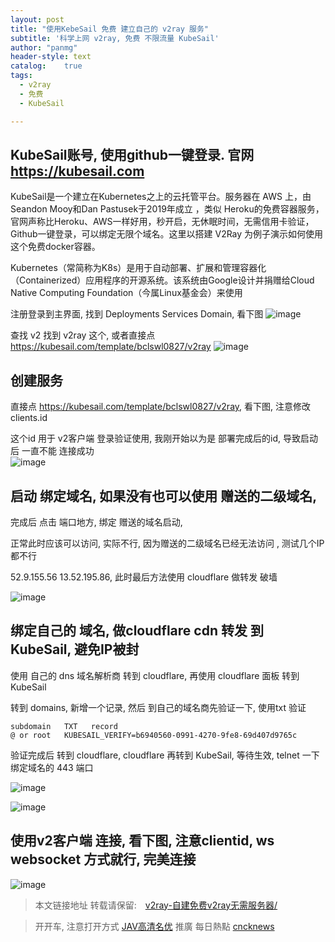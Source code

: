 ```yaml
---
layout: post
title: "使用KebeSail 免费 建立自己的 v2ray 服务"
subtitle: '科学上网 v2ray, 免费 不限流量 KubeSail'
author: "panmg"
header-style: text
catalog:    true
tags:
  - v2ray
  - 免费
  - KubeSail 

---
```



## KubeSail账号, 使用github一键登录. 官网 https://kubesail.com

KubeSail是一个建立在Kubernetes之上的云托管平台。服务器在 AWS 上，由Seandon Mooy和Dan Pastusek于2019年成立 ，类似 Heroku的免费容器服务，官网声称比Heroku、AWS一样好用，秒开启，无休眠时间，无需信用卡验证，Github一键登录，可以绑定无限个域名。这里以搭建 V2Ray 为例子演示如何使用这个免费docker容器。 

Kubernetes（常简称为K8s）是用于自动部署、扩展和管理容器化（Containerized）应用程序的开源系统。该系统由Google设计并捐赠给Cloud Native Computing Foundation（今属Linux基金会）来使用

注册登录到主界面, 找到 Deployments  Services  Domain, 看下图
![image](https://cocook.cn/img/kubesail.jpg)

查找 v2 找到 v2ray 这个, 或者直接点 https://kubesail.com/template/bclswl0827/v2ray
![image](https://cocook.cn/img/kubesail1.jpg)


## 创建服务

直接点 https://kubesail.com/template/bclswl0827/v2ray, 看下图, 注意修改 clients.id

这个id 用于 v2客户端 登录验证使用, 我刚开始以为是 部署完成后的id, 导致启动后 一直不能 连接成功  
![image](https://cocook.cn/img/kubesail2.jpg)



## 启动 绑定域名, 如果没有也可以使用 赠送的二级域名, 

完成后 点击 端口地方, 绑定 赠送的域名启动, 

正常此时应该可以访问, 实际不行, 因为赠送的二级域名已经无法访问 , 测试几个IP都不行
 
 52.9.155.56   13.52.195.86, 此时最后方法使用 cloudflare 做转发 破墙

![image](https://cocook.cn/img/kubesail3.jpg)


## 绑定自己的 域名, 做cloudflare cdn 转发 到 KubeSail, 避免IP被封

使用 自己的 dns 域名解析商 转到 cloudflare,  再使用 cloudflare 面板 转到 KubeSail

转到 domains, 新增一个记录, 然后 到自己的域名商先验证一下, 使用txt 验证 

	subdomain	TXT   record
	@ or root	KUBESAIL_VERIFY=b6940560-0991-4270-9fe8-69d407d9765c

验证完成后 转到 cloudflare, cloudflare 再转到 KubeSail, 等待生效, telnet 一下 绑定域名的 443 端口

![image](https://cocook.cn/img/kubesail4.jpg)

![image](https://cocook.cn/img/kubesail5.jpg)


## 使用v2客户端 连接, 看下图, 注意clientid, ws websocket 方式就行, 完美连接

![image](https://cocook.cn/img/kubesail6.jpg)


>本文链接地址 转载请保留:　[v2ray-自建免费v2ray无需服务器/](https://cocook.cn/2019/12/24/v2ray-自建免费v2ray无需服务器/)

>开开车, 注意打开方式 [JAV高清名优](https://www.kspp.xyz)
>推廣 每日熱點   [cncknews](https://www.cncknews.com/)

